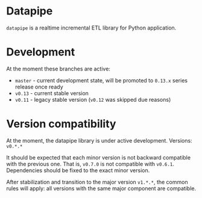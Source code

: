 # Datapipe

`datapipe` is a realtime incremental ETL library for Python application.

# Development

At the moment these branches are active:

* `master` - current development state, will be promoted to `0.13.x` series
  release once ready
* `v0.13` - current stable version
* `v0.11` - legacy stable version (`v0.12` was skipped due reasons)

# Version compatibility

At the moment, the datapipe library is under active development. Versions:
`v0.*.*`

It should be expected that each minor version is not backward compatible with
the previous one. That is, `v0.7.0` is not compatible with `v0.6.1`. Dependencies
should be fixed to the exact minor version.

After stabilization and transition to the major version `v1.*.*`, the common
rules will apply: all versions with the same major component are compatible.
